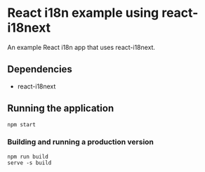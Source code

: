 # React i18n example using react-i18next

An example React i18n app that uses react-i18next.

## Dependencies

- react-i18next

## Running the application

```
npm start
```

### Building and running a production version

```
npm run build
serve -s build
```
